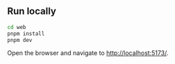 ## Run locally

```bash
cd web
pnpm install
pnpm dev
```

Open the browser and navigate to <http://localhost:5173/>. 
